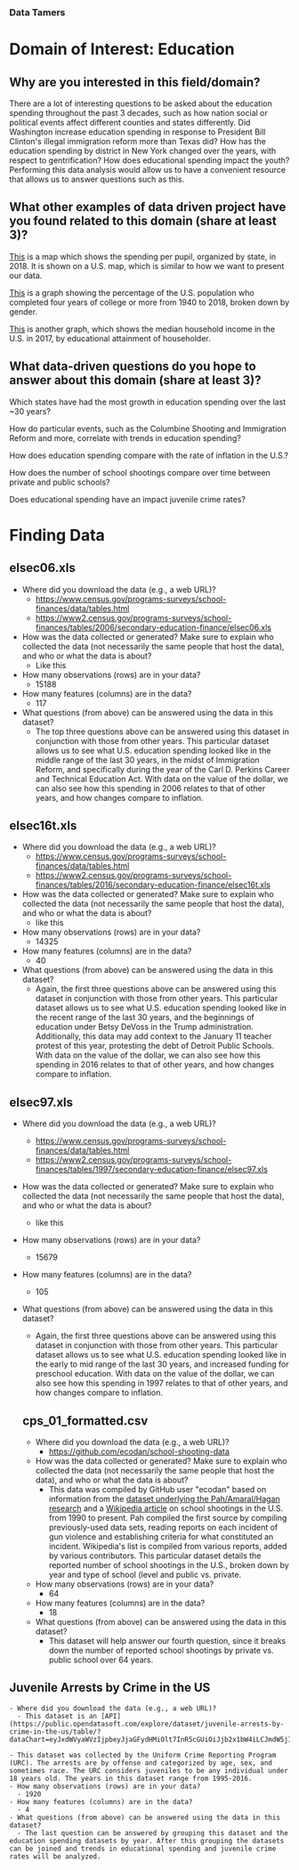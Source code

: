 ### Data Tamers
# **Domain of Interest: Education**
## Why are you interested in this field/domain?
There are a lot of interesting questions to be asked about the education spending
throughout the past 3 decades, such as how nation social or political events
affect different counties and states differently. Did Washington increase
education spending in response to President Bill Clinton's illegal immigration
reform more than Texas did? How has the education spending by district in New
York changed over the years, with respect to gentrification? How does educational spending impact the youth? Performing this
data analysis would allow us to have a convenient resource that allows us to
answer questions such as this.

## What other examples of data driven project have you found related to this domain (share at least 3)?

[This](https://www.edweek.org/ew/collections/quality-counts-2018-state-finance/map-per-pupil-spending-state-by-state.html) is a map which shows the spending per pupil, organized by state, in 2018. It
is shown on a U.S. map, which is similar to how we want to present our data.

[This](https://www.statista.com/statistics/184272/educational-attainment-of-college-diploma-or-higher-by-gender/) is a graph showing the percentage of the U.S. population who completed four years of college or more from 1940 to 2018, broken down by gender.

[This](https://www.statista.com/statistics/233301/median-household-income-in-the-united-states-by-education/) is another graph, which shows the median household income in the U.S. in 2017, by educational attainment of householder.


## What data-driven questions do you hope to answer about this domain (share at least 3)?
Which states have had the most growth in education spending over the last ~30 years?

How do particular events, such as the Columbine Shooting and Immigration Reform and more, correlate with trends in education spending?

How does education spending compare with the rate of inflation in the U.S.?

How does the number of school shootings compare over time between private and public schools?

Does educational spending have an impact juvenile crime rates?

# **Finding Data**
## elsec06.xls
- Where did you download the data (e.g., a web URL)?
  - https://www.census.gov/programs-surveys/school-finances/data/tables.html
  - https://www2.census.gov/programs-surveys/school-finances/tables/2006/secondary-education-finance/elsec06.xls
- How was the data collected or generated? Make sure to explain who collected the data (not necessarily the same people that host the data), and who or what the data is about?
  - Like this
- How many observations (rows) are in your data?
  - 15188
- How many features (columns) are in the data?
  - 117
- What questions (from above) can be answered using the data in this dataset?
  - The top three questions above can be answered using this dataset in conjunction with those from other years. This particular dataset allows us to see what U.S. education spending looked like in the middle range of the last 30 years, in the midst of Immigration Reform, and specifically during the year of the Carl D. Perkins Career and Technical Education Act. With data on the value of the dollar, we can also see how this spending in 2006 relates to that of other years, and how changes compare to inflation.

## elsec16t.xls
- Where did you download the data (e.g., a web URL)?
  - https://www.census.gov/programs-surveys/school-finances/data/tables.html
  - https://www2.census.gov/programs-surveys/school-finances/tables/2016/secondary-education-finance/elsec16t.xls
- How was the data collected or generated? Make sure to explain who collected the data (not necessarily the same people that host the data), and who or what the data is about?
  - like this
- How many observations (rows) are in your data?
  - 14325
- How many features (columns) are in the data?
  - 40
- What questions (from above) can be answered using the data in this dataset?
  - Again, the first three questions above can be answered using this dataset in conjunction with those from other years. This particular dataset allows us to see what U.S. education spending looked like in the recent range of the last 30 years, and the beginnings of education under Betsy DeVoss in the Trump administration. Additionally, this data may add context to the January 11 teacher protest of this year, protesting the debt of Detroit Public Schools. With data on the value of the dollar, we can also see how this spending in 2016 relates to that of other years, and how changes compare to inflation.

## elsec97.xls
- Where did you download the data (e.g., a web URL)?
  - https://www.census.gov/programs-surveys/school-finances/data/tables.html
  - https://www2.census.gov/programs-surveys/school-finances/tables/1997/secondary-education-finance/elsec97.xls
- How was the data collected or generated? Make sure to explain who collected the data (not necessarily the same people that host the data), and who or what the data is about?
  - like this
- How many observations (rows) are in your data?
  - 15679
- How many features (columns) are in the data?
  - 105
- What questions (from above) can be answered using the data in this dataset?
  - Again, the first three questions above can be answered using this dataset in conjunction with those from other years. This particular dataset allows us to see what U.S. education spending looked like in the early to mid range of the last 30 years, and increased funding for preschool education. With data on the value of the dollar, we can also see how this spending in 1997 relates to that of other years, and how changes compare to inflation.

  ## cps_01_formatted.csv
  - Where did you download the data (e.g., a web URL)?
    - https://github.com/ecodan/school-shooting-data
  - How was the data collected or generated? Make sure to explain who collected the data (not necessarily the same people that host the data), and who or what the data is about?
    - This data was compiled by GitHub user "ecodan" based on information from the [dataset underlying the Pah/Amaral/Hagan research](https://news.northwestern.edu/stories/2017/01/shootings-us-schools-link-unemployment) and a [Wikipedia article](https://en.wikipedia.org/wiki/School_shootings_in_the_United_States) on school shootings in the U.S. from 1990 to present. Pah compiled the first source by compiling previously-used data sets, reading reports on each incident of gun violence and establishing criteria for what constituted an incident. Wikipedia's list is compiled from various reports, added by various contributors. This particular dataset details the reported number of school shootings in the U.S., broken down by year and type of school (level and public vs. private.
  - How many observations (rows) are in your data?
    - 64
  - How many features (columns) are in the data?
    - 18
  - What questions (from above) can be answered using the data in this dataset?
    - This dataset will help answer our fourth question, since it breaks down the number of reported school shootings by private vs. public school over 64 years.

 ## Juvenile Arrests by Crime in the US
    - Where did you download the data (e.g., a web URL)?
      - This dataset is an [API](https://public.opendatasoft.com/explore/dataset/juvenile-arrests-by-crime-in-the-us/table/?dataChart=eyJxdWVyaWVzIjpbeyJjaGFydHMiOlt7InR5cGUiOiJjb2x1bW4iLCJmdW5jIjoiQVZHIiwieUF4aXMiOiJjb3VudCIsInNjaWVudGlmaWNEaXNwbGF5Ijp0cnVlLCJjb2xvciI6IiMyQzNGNTYifV0sInhBeGlzIjoieWVhciIsIm1heHBvaW50cyI6NTAsInNvcnQiOiIiLCJjb25maWciOnsiZGF0YXNldCI6Imp1dmVuaWxlLWFycmVzdHMtYnktY3JpbWUtaW4tdGhlLXVzIiwib3B0aW9ucyI6e319fV0sInRpbWVzY2FsZSI6IiIsImRpc3BsYXlMZWdlbmQiOnRydWUsImFsaWduTW9udGgiOnRydWV9)

    - This dataset was collected by the Uniform Crime Reporting Program (URC). The arrests are by offense and categorized by age, sex, and sometimes race. The URC considers juveniles to be any individual under 18 years old. The years in this dataset range from 1995-2016.
    - How many observations (rows) are in your data?
      - 1920
    - How many features (columns) are in the data?
      - 4
    - What questions (from above) can be answered using the data in this dataset?
      - The last question can be answered by grouping this dataset and the education spending datasets by year. After this grouping the datasets can be joined and trends in educational spending and juvenile crime rates will be analyzed.    
